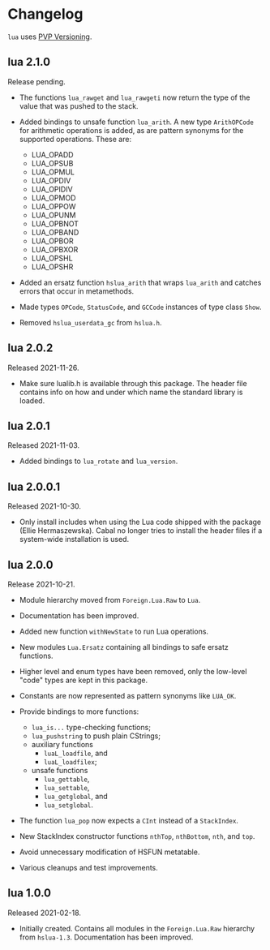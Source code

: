 # Changelog

`lua` uses [PVP Versioning][1].

## lua 2.1.0

Release pending.

-   The functions `lua_rawget` and `lua_rawgeti` now return the type of
    the value that was pushed to the stack.

-   Added bindings to unsafe function `lua_arith`. A new type
    `ArithOPCode` for arithmetic operations is added, as are pattern
    synonyms for the supported operations. These are:

    -   LUA_OPADD
    -   LUA_OPSUB
    -   LUA_OPMUL
    -   LUA_OPDIV
    -   LUA_OPIDIV
    -   LUA_OPMOD
    -   LUA_OPPOW
    -   LUA_OPUNM
    -   LUA_OPBNOT
    -   LUA_OPBAND
    -   LUA_OPBOR
    -   LUA_OPBXOR
    -   LUA_OPSHL
    -   LUA_OPSHR

-   Added an ersatz function `hslua_arith` that wraps `lua_arith`
    and catches errors that occur in metamethods.

-   Made types `OPCode`, `StatusCode`, and `GCCode` instances of
    type class `Show`.

-   Removed `hslua_userdata_gc` from `hslua.h`.

## lua 2.0.2

Released 2021-11-26.

- Make sure lualib.h is available through this package. The header
  file contains info on how and under which name the standard
  library is loaded.

## lua 2.0.1

Released 2021-11-03.

- Added bindings to `lua_rotate` and `lua_version`.

## lua 2.0.0.1

Released 2021-10-30.

- Only install includes when using the Lua code shipped with the package
  (Ellie Hermaszewska). Cabal no longer tries to install the header
  files if a system-wide installation is used.

## lua 2.0.0

Release 2021-10-21.

- Module hierarchy moved from `Foreign.Lua.Raw` to `Lua`.

- Documentation has been improved.

- Added new function `withNewState` to run Lua operations.

- New modules `Lua.Ersatz` containing all bindings to safe
  ersatz functions.

- Higher level and enum types have been removed, only the
  low-level "code" types are kept in this package.

- Constants are now represented as pattern synonyms like `LUA_OK`.

- Provide bindings to more functions:
    + `lua_is...` type-checking functions;
    + `lua_pushstring` to push plain CStrings;
    + auxiliary functions
        * `luaL_loadfile`, and
        * `luaL_loadfilex`;
    + unsafe functions
        * `lua_gettable`,
        * `lua_settable`,
        * `lua_getglobal`, and
        * `lua_setglobal`.

- The function `lua_pop` now expects a `CInt` instead of a
  `StackIndex`.

- New StackIndex constructor functions `nthTop`, `nthBottom`,
  `nth`, and `top`.

- Avoid unnecessary modification of HSFUN metatable.

- Various cleanups and test improvements.

## lua 1.0.0

Released 2021-02-18.

- Initially created. Contains all modules in the `Foreign.Lua.Raw`
  hierarchy from `hslua-1.3`. Documentation has been improved.

[1]: https://pvp.haskell.org
